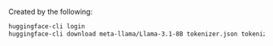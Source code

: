 Created by the following:
```bash
huggingface-cli login
huggingface-cli download meta-llama/Llama-3.1-8B tokenizer.json tokenizer_config.json special_tokens_map.json --local-dir ../checkpoint/llama3-8b
```
